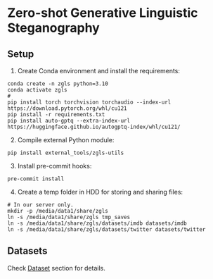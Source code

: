 # Zero-shot Generative Linguistic Steganography

## Setup

1. Create Conda environment and install the requirements:
```shell
conda create -n zgls python=3.10
conda activate zgls
#
pip install torch torchvision torchaudio --index-url https://download.pytorch.org/whl/cu121
pip install -r requirements.txt
pip install auto-gptq --extra-index-url https://huggingface.github.io/autogptq-index/whl/cu121/
```
2. Compile external Python module:
```shell
pip install external_tools/zgls-utils
```
3. Install pre-commit hooks:
```shell
pre-commit install
```
4. Create a temp folder in HDD for storing and sharing files:
```shell
# In our server only.
mkdir -p /media/data1/share/zgls
ln -s /media/data1/share/zgls tmp_saves
ln -s /media/data1/share/zgls/datasets/imdb datasets/imdb
ln -s /media/data1/share/zgls/datasets/twitter datasets/twitter
```

## Datasets

Check [Dataset](datasets/README.md) section for details.
